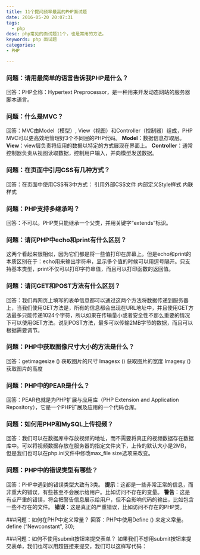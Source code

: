 ```yaml
---
title: 11个提问频率最高的PHP面试题
date: 2016-05-20 20:07:31
tags:
  - php 
desc: php常见的面试题11个，也是常用的方法。
keywords: php 面试题 
categories:
- PHP

---
```

### 问题：请用最简单的语言告诉我PHP是什么？
回答：PHP全称：Hypertext Preprocessor，是一种用来开发动态网站的服务器脚本语言。
<!--more-->
### 问题：什么是MVC？
回答：MVC由Model（模型）, View（视图）和Controller（控制器）组成，PHP MVC可以更高效地管理好3个不同层的PHP代码。
**Model**：数据信息存取层。
**View**：view层负责将应用的数据以特定的方式展现在界面上。
**Controller**：通常控制器负责从视图读取数据，控制用户输入，并向模型发送数据。

### 问题：在页面中引用CSS有几种方式？
回答：在页面中使用CSS有3中方式：
引用外部CSS文件
内部定义Style样式
内联样式

### 问题：PHP支持多继承吗？
回答：不可以。PHP类只能继承一个父类，并用关键字“extends”标识。

### 问题：请问PHP中echo和print有什么区别？
这两个看起来很相似，因为它们都是将一些值打印在屏幕上。但是echo和print的本质区别在于：echo用来输出字符串，显示多个值的时候可以用逗号隔开。只支持基本类型，print不仅可以打印字符串值，而且可以打印函数的返回值。

### 问题：请问GET和POST方法有什么区别？
回答：我们再网页上填写的表单信息都可以通过这两个方法将数据传递到服务器上，当我们使用GET方法是，所有的信息都会出现在URL地址中，并且使用GET方法最多只能传递1024个字符，所以如果在传输量小或者安全性不那么重要的情况下可以使用GET方法。说到POST方法，最多可以传输2MB字节的数据，而且可以根据需要调节。

### 问题：PHP中获取图像尺寸大小的方法是什么？
回答：getimagesize () 获取图片的尺寸
Imagesx () 获取图片的宽度
Imagesy () 获取图片的高度

### 问题：PHP中的PEAR是什么？
回答：PEAR也就是为PHP扩展与应用库（PHP Extension and Application Repository），它是一个PHP扩展及应用的一个代码仓库。

### 问题：如何用PHP和MySQL上传视频？
回答：我们可以在数据库中存放视频的地址，而不需要将真正的视频数据存在数据库中。可以将视频数据存放在服务器的指定文件夹下，上传的默认大小是2MB，但是我们也可以在php.ini文件中修改max_file size选项来改变。

### 问题：PHP中的错误类型有哪些？
回答：PHP中遇到的错误类型大致有3类。
**提示**：这都是一些非常正常的信息，而非重大的错误，有些甚至不会展示给用户。比如访问不存在的变量。
**警告**：这是有点严重的错误，将会把警告信息展示给用户，但不会影响代码的输出，比如包含一些不存在的文件。
**错误**：这是真正的严重错误，比如访问不存在的PHP类。

###问题：如何在PHP中定义常量？
回答：PHP中使用Define () 来定义常量。
define (“Newconstant”, 30);

###问题：如何不使用submit按钮来提交表单？
如果我们不想用submit按钮来提交表单，我们也可以用超链接来提交，我们可以这样写代码：
